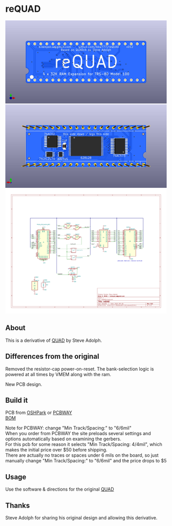 # reQUAD
![](PCB/reQUAD_top.jpg)
![](PCB/reQUAD_bottom.jpg)
![](PCB/reQUAD.svg)

## About
This is a derivative of [QUAD](http://bitchin100.com/wiki/index.php?title=QUAD) by Steve Adolph.

## Differences from the original
Removed the resistor-cap power-on-reset. The bank-selection logic is powered at all times by VMEM along with the ram.

New PCB design.

## Build it
PCB from [OSHPark](https://oshpark.com/shared_projects/kmJ52kFx) or [PCBWAY](https://www.pcbway.com/project/shareproject/reQUAD_RAM_Expansion_for_TRS_80_Model_100_8690cd19.html)  
[BOM](https://www.digikey.com/short/mt3jtw7q)

Note for PCBWAY: change "Min Track/Spacing:" to "6/6mil"  
When you order from PCBWAY the site preloads several settings and options automatically based on examining the gerbers.  
For this pcb for some reason it selects "Min Track/Spacing: 4/4mil", which makes the initial price over $50 before shipping.  
There are actually no traces or spaces under 6 mils on the board, so just manually change "Min Track/Spacing:" to "6/6mil" and the price drops to $5

## Usage
Use the software & directions for the original [QUAD](http://bitchin100.com/wiki/index.php?title=QUAD)

## Thanks
Steve Adolph for sharing his original design and allowing this derivative.
